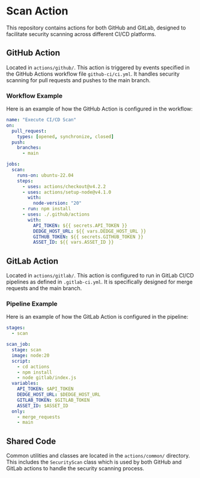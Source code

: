 # Scan Action

This repository contains actions for both GitHub and GitLab, designed to facilitate security scanning across different CI/CD platforms.

## GitHub Action

Located in `actions/github/`. This action is triggered by events specified in the GitHub Actions workflow file `github-ci/ci.yml`. It handles security scanning for pull requests and pushes to the main branch.

### Workflow Example

Here is an example of how the GitHub Action is configured in the workflow:

```yaml
name: "Execute CI/CD Scan"
on:
  pull_request:
    types: [opened, synchronize, closed]
  push:
    branches:
      - main

jobs:
  scan:
    runs-on: ubuntu-22.04
    steps:
      - uses: actions/checkout@v4.2.2
      - uses: actions/setup-node@v4.1.0
        with:
          node-version: "20"
      - run: npm install
      - uses: ./.github/actions
        with:
          API_TOKEN: ${{ secrets.API_TOKEN }}
          DEDGE_HOST_URL: ${{ vars.DEDGE_HOST_URL }}
          GITHUB_TOKEN: ${{ secrets.GITHUB_TOKEN }}
          ASSET_ID: ${{ vars.ASSET_ID }}
```

## GitLab Action

Located in `actions/gitlab/`. This action is configured to run in GitLab CI/CD pipelines as defined in `.gitlab-ci.yml`. It is specifically designed for merge requests and the main branch.

### Pipeline Example

Here is an example of how the GitLab Action is configured in the pipeline:

```yaml
stages:
  - scan

scan_job:
  stage: scan
  image: node:20
  script:
    - cd actions
    - npm install
    - node gitlab/index.js
  variables:
    API_TOKEN: $API_TOKEN
    DEDGE_HOST_URL: $DEDGE_HOST_URL
    GITLAB_TOKEN: $GITLAB_TOKEN
    ASSET_ID: $ASSET_ID
  only:
    - merge_requests
    - main
```

## Shared Code

Common utilities and classes are located in the `actions/common/` directory. This includes the `SecurityScan` class which is used by both GitHub and GitLab actions to handle the security scanning process.
